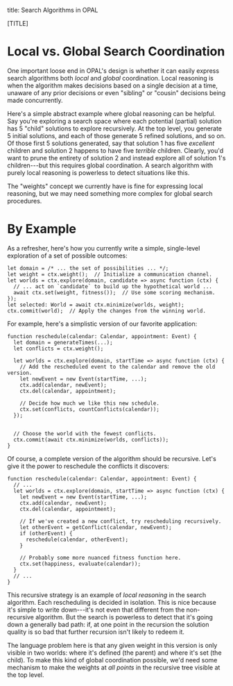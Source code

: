 title: Search Algorithms in OPAL

[TITLE]

# Local vs. Global Search Coordination

One important loose end in OPAL's design is whether it can easily express search algorithms both *local* and *global* coordination.
Local reasoning is when the algorithm makes decisions based on a single decision at a time, unaware of any prior decisions or even "sibling" or "cousin" decisions being made concurrently.

Here's a simple abstract example where global reasoning can be helpful.
Say you're exploring a search space where each potential (partial) solution has 5 "child" solutions to explore recursively.
At the top level, you generate 5 initial solutions, and each of those generate 5 refined solutions, and so on.
Of those first 5 solutions generated, say that solution 1 has five *excellent* children and solution 2 happens to have five *terrible* children.
Clearly, you'd want to prune the entirety of solution 2 and instead explore all of solution 1's children---but this requires global coordination.
A search algorithm with purely local reasoning is powerless to detect situations like this.

The "weights" concept we currently have is fine for expressing local reasoning, but we may need something more complex for global search procedures.


# By Example

As a refresher, here's how you currently write a simple, single-level exploration of a set of possible outcomes:

    let domain = /* ... the set of possibilities ... */;
    let weight = ctx.weight();  // Initialize a communication channel.
    let worlds = ctx.explore(domain, candidate => async function (ctx) {
      // ... act on `candidate` to build up the hypothetical world ...
      await ctx.set(weight, fitness());  // Use some scoring mechanism.
    });
    let selected: World = await ctx.minimize(worlds, weight);
    ctx.commit(world);  // Apply the changes from the winning world.

For example, here's a simplistic version of our favorite application:

    function reschedule(calendar: Calendar, appointment: Event) {
      let domain = generateTimes(...);
      let conflicts = ctx.weight();

      let worlds = ctx.explore(domain, startTime => async function (ctx) {
        // Add the rescheduled event to the calendar and remove the old version.
        let newEvent = new Event(startTime, ...);
        ctx.add(calendar, newEvent);
        ctx.del(calendar, appointment);

        // Decide how much we like this new schedule.
        ctx.set(conflicts, countConflicts(calendar));
      });


      // Choose the world with the fewest conflicts.
      ctx.commit(await ctx.minimize(worlds, conflicts));
    }

Of course, a complete version of the algorithm should be recursive. Let's give it the power to reschedule the conflicts it discovers:

    function reschedule(calendar: Calendar, appointment: Event) {
      // ...
      let worlds = ctx.explore(domain, startTime => async function (ctx) {
        let newEvent = new Event(startTime, ...);
        ctx.add(calendar, newEvent);
        ctx.del(calendar, appointment);

        // If we've created a new conflict, try rescheduling recursively.
        let otherEvent = getConflict(calendar, newEvent);
        if (otherEvent) {
          reschedule(calendar, otherEvent);
        }

        // Probably some more nuanced fitness function here.
        ctx.set(happiness, evaluate(calendar));
      }
      // ...
    }

This recursive strategy is an example of *local reasoning* in the search algorithm. Each rescheduling is decided in isolation.
This is nice because it's simple to write down---it's not even that different from the non-recursive algorithm.
But the search is powerless to detect that it's going down a generally bad path: if, at one point in the recursion the solution quality is so bad that further recursion isn't likely to redeem it.

The language problem here is that any given weight in this version is only visible in two worlds: where it's defined (the parent) and where it's set (the child).
To make this kind of global coordination possible, we'd need some mechanism to make the weights at *all points* in the recursive tree visible at the top level.

